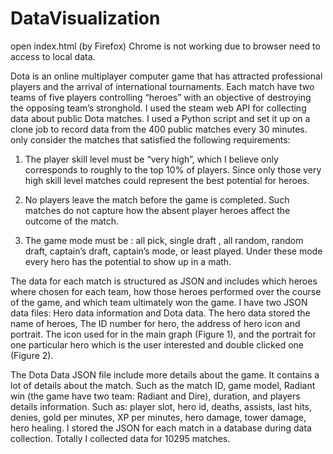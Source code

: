 # DataVisualization

open index.html (by Firefox) 
Chrome is not working due to browser need to access to local data. 


Dota  is an online multiplayer computer game that has attracted professional players and the arrival of international tournaments. 
Each match have two teams of five players controlling “heroes” with an objective of destroying the opposing team’s stronghold. 
I used the steam web API for collecting data about public Dota matches.
I used a Python script and set it up on a clone job to record data from the 400 public matches every 30 minutes.
only consider the matches that satisfied the following requirements:
1.	The player skill level must be “very high”, which I believe only corresponds to roughly to the top 10% of players. 
Since only those very high skill level matches could represent the best potential for heroes. 

2.	No players leave the match before the game is completed. 
Such matches do not capture how the absent player heroes affect the outcome of the match. 

3.	The game mode must be : all pick, single draft , all random, random draft, captain’s draft, captain’s mode, or least played. 
Under these mode every hero has the potential to show up in a math. 

The data for each match is structured as JSON and includes which heroes where chosen for each team, 
how those heroes performed over the course of the game, and which team ultimately won the game.
I have two JSON data files: Hero data information and Dota data. The hero data stored the name of heroes, 
The ID number for hero, the address of hero icon and portrait. The icon used for in the main graph (Figure 1), 
and the portrait for one particular hero which is the user interested and double clicked one (Figure 2). 

The Dota Data JSON file include more details about the game. It contains a lot of details about the match. Such as the match ID, game model, Radiant win (the game have two team: Radiant and Dire), duration, and players details information. Such as: player slot, hero id, deaths, assists, last hits, denies, gold per minutes, XP per minutes, hero damage, tower damage, hero healing. 
I stored the JSON for each match in a database during data collection. Totally I collected data for 10295 matches. 
